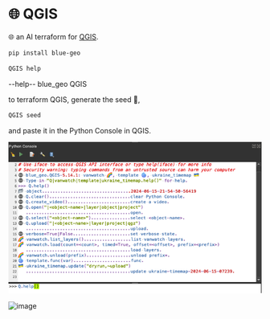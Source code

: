 # 🌐 QGIS

🌐 an AI terraform for [QGIS](https://www.qgis.org/).

```bash
pip install blue-geo
```

```bash
QGIS help
```
--help-- blue_geo QGIS

to terraform QGIS, generate the seed 🌱,

```bash
QGIS seed
```

and paste it in the Python Console in QGIS.

![image](https://github.com/kamangir/assets/blob/main/blue-geo/QGIS-python-console.png?raw=true)

![image](https://raw.githubusercontent.com/kamangir/assets/main/blue-geo/QGIS.png)